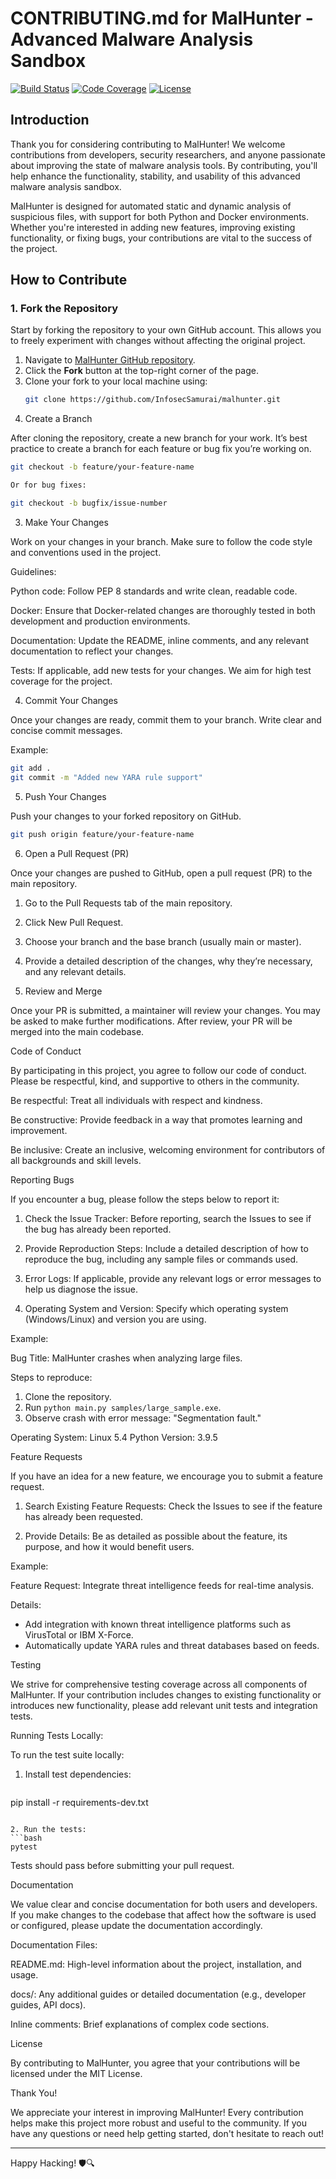 # CONTRIBUTING.md for MalHunter - Advanced Malware Analysis Sandbox

[![Build Status](https://img.shields.io/github/workflow/status/InfosecSamurai/malhunter/CI)](https://github.com/InfosecSamurai/malhunter/actions)
[![Code Coverage](https://img.shields.io/codecov/c/github/InfosecSamurai/malhunter)](https://codecov.io/gh/InfosecSamurai/malhunter)
[![License](https://img.shields.io/github/license/InfosecSamurai/malhunter)](https://github.com/InfosecSamurai/malhunter/blob/main/LICENSE)

## Introduction
Thank you for considering contributing to MalHunter! We welcome contributions from developers, security researchers, and anyone passionate about improving the state of malware analysis tools. By contributing, you'll help enhance the functionality, stability, and usability of this advanced malware analysis sandbox.

MalHunter is designed for automated static and dynamic analysis of suspicious files, with support for both Python and Docker environments. Whether you're interested in adding new features, improving existing functionality, or fixing bugs, your contributions are vital to the success of the project.

## How to Contribute

### 1. Fork the Repository
Start by forking the repository to your own GitHub account. This allows you to freely experiment with changes without affecting the original project.

1. Navigate to [MalHunter GitHub repository](https://github.com/InfosecSamurai/malhunter).
2. Click the **Fork** button at the top-right corner of the page.
3. Clone your fork to your local machine using:
   ```bash
   git clone https://github.com/InfosecSamurai/malhunter.git

2. Create a Branch

After cloning the repository, create a new branch for your work. It’s best practice to create a branch for each feature or bug fix you’re working on.
   ```bash
git checkout -b feature/your-feature-name

Or for bug fixes:

git checkout -b bugfix/issue-number
   ```

3. Make Your Changes

Work on your changes in your branch. Make sure to follow the code style and conventions used in the project.

Guidelines:

Python code: Follow PEP 8 standards and write clean, readable code.

Docker: Ensure that Docker-related changes are thoroughly tested in both development and production environments.

Documentation: Update the README, inline comments, and any relevant documentation to reflect your changes.

Tests: If applicable, add new tests for your changes. We aim for high test coverage for the project.


4. Commit Your Changes

Once your changes are ready, commit them to your branch. Write clear and concise commit messages.

Example:
   ```bash
git add .
git commit -m "Added new YARA rule support"
   ```

5. Push Your Changes

Push your changes to your forked repository on GitHub.
   ```bash
git push origin feature/your-feature-name
   ```

6. Open a Pull Request (PR)

Once your changes are pushed to GitHub, open a pull request (PR) to the main repository.

1. Go to the Pull Requests tab of the main repository.


2. Click New Pull Request.


3. Choose your branch and the base branch (usually main or master).


4. Provide a detailed description of the changes, why they’re necessary, and any relevant details.



7. Review and Merge

Once your PR is submitted, a maintainer will review your changes. You may be asked to make further modifications. After review, your PR will be merged into the main codebase.

Code of Conduct

By participating in this project, you agree to follow our code of conduct. Please be respectful, kind, and supportive to others in the community.

Be respectful: Treat all individuals with respect and kindness.

Be constructive: Provide feedback in a way that promotes learning and improvement.

Be inclusive: Create an inclusive, welcoming environment for contributors of all backgrounds and skill levels.


Reporting Bugs

If you encounter a bug, please follow the steps below to report it:

1. Check the Issue Tracker: Before reporting, search the Issues to see if the bug has already been reported.


2. Provide Reproduction Steps: Include a detailed description of how to reproduce the bug, including any sample files or commands used.


3. Error Logs: If applicable, provide any relevant logs or error messages to help us diagnose the issue.


4. Operating System and Version: Specify which operating system (Windows/Linux) and version you are using.



Example:

Bug Title: MalHunter crashes when analyzing large files.

Steps to reproduce:
1. Clone the repository.
2. Run `python main.py samples/large_sample.exe`.
3. Observe crash with error message: "Segmentation fault."

Operating System: Linux 5.4
Python Version: 3.9.5

Feature Requests

If you have an idea for a new feature, we encourage you to submit a feature request.

1. Search Existing Feature Requests: Check the Issues to see if the feature has already been requested.


2. Provide Details: Be as detailed as possible about the feature, its purpose, and how it would benefit users.



Example:

Feature Request: Integrate threat intelligence feeds for real-time analysis.

Details:
- Add integration with known threat intelligence platforms such as VirusTotal or IBM X-Force.
- Automatically update YARA rules and threat databases based on feeds.

Testing

We strive for comprehensive testing coverage across all components of MalHunter. If your contribution includes changes to existing functionality or introduces new functionality, please add relevant unit tests and integration tests.

Running Tests Locally:

To run the test suite locally:

1. Install test dependencies:
   ```bash
pip install -r requirements-dev.txt
   ```

2. Run the tests:
   ```bash
pytest
   ```


Tests should pass before submitting your pull request.

Documentation

We value clear and concise documentation for both users and developers. If you make changes to the codebase that affect how the software is used or configured, please update the documentation accordingly.

Documentation Files:

README.md: High-level information about the project, installation, and usage.

docs/: Any additional guides or detailed documentation (e.g., developer guides, API docs).

Inline comments: Brief explanations of complex code sections.


License

By contributing to MalHunter, you agree that your contributions will be licensed under the MIT License.

Thank You!

We appreciate your interest in improving MalHunter! Every contribution helps make this project more robust and useful to the community. If you have any questions or need help getting started, don't hesitate to reach out!


---

Happy Hacking! 🛡️🔍
